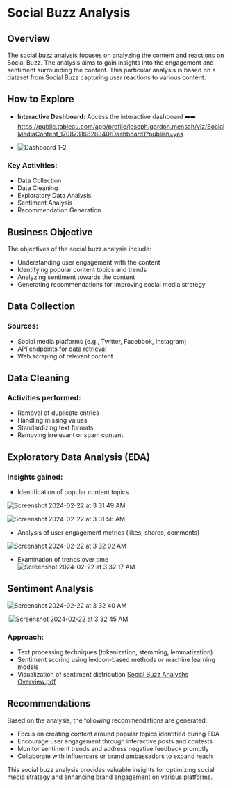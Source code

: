 # Social Buzz Analysis

## Overview

The social buzz analysis focuses on analyzing the content and reactions on Social Buzz. The analysis aims to gain insights into the engagement and sentiment surrounding the content. This particular analysis is based on a dataset from Social Buzz capturing user reactions to various content.

## How to Explore

- **Interactive Dashboard:** Access the interactive dashboard ➡️➡️ https://public.tableau.com/app/profile/joseph.gordon.mensah/viz/SocialMediaContent_17087316828340/Dashboard1?publish=yes
  
-  ![Dashboard 1-2](https://github.com/GordonMensah/Social-Buzz-Content-Analysis/assets/148505242/a1f568ba-7e0d-4242-9ac9-44d3b126b64c)


### Key Activities:
- Data Collection
- Data Cleaning
- Exploratory Data Analysis
- Sentiment Analysis
- Recommendation Generation

## Business Objective

The objectives of the social buzz analysis include:
- Understanding user engagement with the content
- Identifying popular content topics and trends
- Analyzing sentiment towards the content
- Generating recommendations for improving social media strategy

## Data Collection

### Sources:
- Social media platforms (e.g., Twitter, Facebook, Instagram)
- API endpoints for data retrieval
- Web scraping of relevant content

## Data Cleaning

### Activities performed:
- Removal of duplicate entries
- Handling missing values
- Standardizing text formats
- Removing irrelevant or spam content

## Exploratory Data Analysis (EDA)

### Insights gained:
- Identification of popular content topics

![Screenshot 2024-02-22 at 3 31 49 AM](https://github.com/GordonMensah/Social-Buzz-Content-Analysis/assets/148505242/4b375265-4742-4f7d-988e-fbabd0468405)

![Screenshot 2024-02-22 at 3 31 56 AM](https://github.com/GordonMensah/Social-Buzz-Content-Analysis/assets/148505242/e50fc6fc-dd11-48f4-82de-41de47114675)

- Analysis of user engagement metrics (likes, shares, comments)
  
![Screenshot 2024-02-22 at 3 32 02 AM](https://github.com/GordonMensah/Social-Buzz-Content-Analysis/assets/148505242/4cd4937b-9d10-4286-9fcd-bf07adadd8eb)


- Examination of trends over time
![Screenshot 2024-02-22 at 3 32 17 AM](https://github.com/GordonMensah/Social-Buzz-Content-Analysis/assets/148505242/968174a4-4a2b-4ff7-92ff-31ae05e9a9dc)

  

## Sentiment Analysis
![Screenshot 2024-02-22 at 3 32 40 AM](https://github.com/GordonMensah/Social-Buzz-Content-Analysis/assets/148505242/f82e2d45-d20c-4190-9da2-507ea82c2c30)

I![Screenshot 2024-02-22 at 3 32 45 AM](https://github.com/GordonMensah/Social-Buzz-Content-Analysis/assets/148505242/feb46fc0-b28e-4f5f-b18b-5c518b409d2d)


### Approach:
- Text processing techniques (tokenization, stemming, lemmatization)
- Sentiment scoring using lexicon-based methods or machine learning models
- Visualization of sentiment distribution
[Social Buzz Analyshs Overview.pdf](https://github.com/GordonMensah/Social-Buzz-Content-Analysis/files/14481917/Social.Buzz.Analyshs.Overview.pdf)




## Recommendations

Based on the analysis, the following recommendations are generated:
- Focus on creating content around popular topics identified during EDA
- Encourage user engagement through interactive posts and contests
- Monitor sentiment trends and address negative feedback promptly
- Collaborate with influencers or brand ambassadors to expand reach


This social buzz analysis provides valuable insights for optimizing social media strategy and enhancing brand engagement on various platforms.
